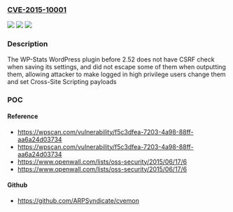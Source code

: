 ### [CVE-2015-10001](https://cve.mitre.org/cgi-bin/cvename.cgi?name=CVE-2015-10001)
![](https://img.shields.io/static/v1?label=Product&message=WP-Stats&color=blue)
![](https://img.shields.io/static/v1?label=Version&message=2.52%3C%202.52%20&color=brighgreen)
![](https://img.shields.io/static/v1?label=Vulnerability&message=CWE-352%20Cross-Site%20Request%20Forgery%20(CSRF)&color=brighgreen)

### Description

The WP-Stats WordPress plugin before 2.52 does not have CSRF check when saving its settings, and did not escape some of them when outputting them, allowing attacker to make logged in high privilege users change them and set Cross-Site Scripting payloads

### POC

#### Reference
- https://wpscan.com/vulnerability/f5c3dfea-7203-4a98-88ff-aa6a24d03734
- https://wpscan.com/vulnerability/f5c3dfea-7203-4a98-88ff-aa6a24d03734
- https://www.openwall.com/lists/oss-security/2015/06/17/6
- https://www.openwall.com/lists/oss-security/2015/06/17/6

#### Github
- https://github.com/ARPSyndicate/cvemon

